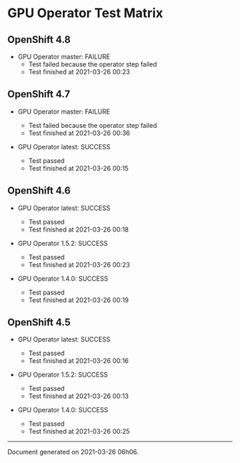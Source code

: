 
GPU Operator Test Matrix
========================

OpenShift 4.8
-------------

* GPU Operator master: FAILURE
  - Test failed because the operator step failed
  - Test finished at 2021-03-26 00:23

OpenShift 4.7
-------------

* GPU Operator master: FAILURE
  - Test failed because the operator step failed
  - Test finished at 2021-03-26 00:36

* GPU Operator latest: SUCCESS
  - Test passed
  - Test finished at 2021-03-26 00:15

OpenShift 4.6
-------------

* GPU Operator latest: SUCCESS
  - Test passed
  - Test finished at 2021-03-26 00:18

* GPU Operator 1.5.2: SUCCESS
  - Test passed
  - Test finished at 2021-03-26 00:23

* GPU Operator 1.4.0: SUCCESS
  - Test passed
  - Test finished at 2021-03-26 00:19

OpenShift 4.5
-------------

* GPU Operator latest: SUCCESS
  - Test passed
  - Test finished at 2021-03-26 00:16

* GPU Operator 1.5.2: SUCCESS
  - Test passed
  - Test finished at 2021-03-26 00:13

* GPU Operator 1.4.0: SUCCESS
  - Test passed
  - Test finished at 2021-03-26 00:25


---
Document generated on 2021-03-26 06h06.
